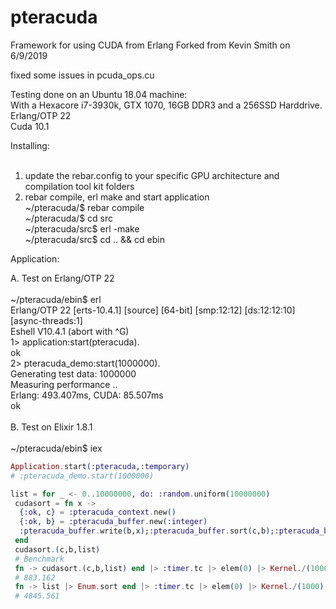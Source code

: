 # pteracuda
Framework for using CUDA from Erlang
Forked from Kevin Smith on 6/9/2019

fixed some issues in pcuda_ops.cu

Testing done on an Ubuntu 18.04 machine: <br>
With a Hexacore i7-3930k, GTX 1070, 16GB DDR3 and a 256SSD Harddrive.<br>
Erlang/OTP 22<br>
Cuda 10.1<br>


Installing:<br>
<br>
1. update the rebar.config to your specific GPU architecture and compilation tool kit folders
2. rebar compile, erl make and start application<br>
~/pteracuda/$ rebar compile<br>
~/pteracuda/$ cd src<br>
~/pteracuda/src$ erl -make<br>
~/pteracuda/src$ cd .. && cd ebin<br>

Application:<br>

A. Test on Erlang/OTP 22<br><br>
~/pteracuda/ebin$ erl<br>
Erlang/OTP 22 [erts-10.4.1] [source] [64-bit] [smp:12:12] [ds:12:12:10] [async-threads:1]<br>
Eshell V10.4.1  (abort with ^G)<br>
1> application:start(pteracuda).<br>
ok<br>
2> pteracuda_demo:start(1000000).<br>
Generating test data: 1000000<br>
Measuring performance ..<br>
Erlang: 493.407ms, CUDA: 85.507ms<br>
ok<br>
<br>
B. Test on Elixir 1.8.1<br><br>
~/pteracuda/ebin$ iex<br>
```elixir
Application.start(:pteracuda,:temporary)
# :pteracuda_demo.start(1000000)

list = for _ <- 0..10000000, do: :random.uniform(10000000)
 cudasort = fn x -> 
  {:ok, c} = :pteracuda_context.new()
  {:ok, b} = :pteracuda_buffer.new(:integer)
  :pteracuda_buffer.write(b,x);:pteracuda_buffer.sort(c,b);:pteracuda_buffer.read(b) 
 end
 cudasort.(c,b,list)
 # Benchmark
 fn -> cudasort.(c,b,list) end |> :timer.tc |> elem(0) |> Kernel./(1000)
 # 883.162
 fn -> list |> Enum.sort end |> :timer.tc |> elem(0) |> Kernel./(1000)
 # 4845.561

```

